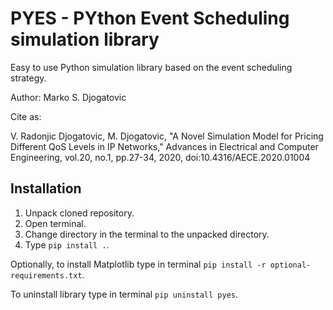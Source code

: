 # PYES - PYthon Event Scheduling simulation library

Easy to use Python simulation library based on the event scheduling strategy.

Author: Marko S. Djogatovic

Cite as:

V. Radonjic Djogatovic, M. Djogatovic, "A Novel Simulation Model for Pricing Different QoS Levels in IP Networks," Advances in Electrical and Computer Engineering, vol.20, no.1, pp.27-34, 2020, doi:10.4316/AECE.2020.01004

## Installation
1. Unpack cloned repository.
2. Open terminal.
3. Change directory in the terminal to the unpacked directory.
4. Type `pip install .`.

Optionally, to install Matplotlib type in terminal `pip install -r optional-requirements.txt`.

To uninstall library type in terminal `pip uninstall pyes`.



